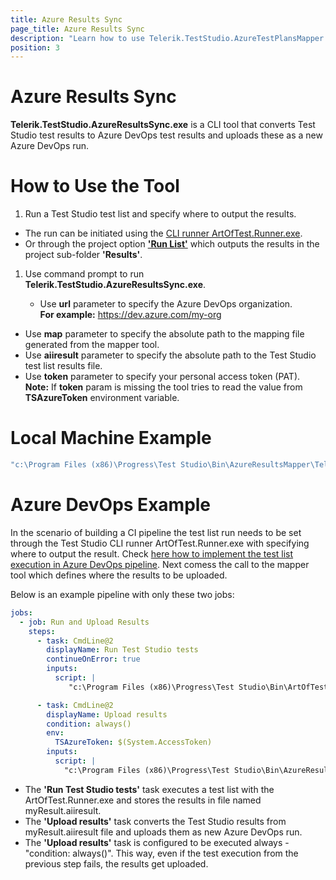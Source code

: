 ```yaml
---
title: Azure Results Sync
page_title: Azure Results Sync
description: "Learn how to use Telerik.TestStudio.AzureTestPlansMapper.exe to create mappings between Test Studio tests and Azure DevOps test cases."
position: 3
---
```


# Azure Results Sync

**Telerik.TestStudio.AzureResultsSync.exe** is a CLI tool that converts Test Studio test results to Azure DevOps test results and uploads these as a new Azure DevOps run.

# How to Use the Tool

1. Run a Test Studio test list and specify where to output the results. 

  - The run can be initiated using the <a href="/features/test-runners/artoftest-runner" target="_blank">CLI runner ArtOfTest.Runner.exe</a>. 
  - Or through the project option <a href="/automated-tests/test-lists/test-list-execution#execute-test-list-locally" target="_blank">__'Run List'__</a> which outputs the results in the project sub-folder __'Results'__. 

1. Use command prompt to run **Telerik.TestStudio.AzureResultsSync.exe**. 

	- Use **url** parameter to specify the Azure DevOps organization. </br>
    __For example:__ https://dev.azure.com/my-org
  - Use **map** parameter to specify the absolute path to the mapping file generated from the mapper tool.
  - Use **aiiresult** parameter to specify the absolute path to the Test Studio test list results file.
  - Use **token** parameter to specify your personal access token (PAT). </br>
    __Note:__ If **token** param is missing the tool tries to read the value from **TSAzureToken** environment variable. 


# Local Machine Example

```cmd 
"c:\Program Files (x86)\Progress\Test Studio\Bin\AzureResultsMapper\Telerik.TestStudio.AzureResultsSync.exe" url=https://dev.azure.com/my-org token=<MY-TOKEN> map="<PATH-MAPPING-FILE>" aiiresult="<PATH-MAPPING-FILE>"
```

# Azure DevOps Example

In the scenario of building a CI pipeline the test list run needs to be set through the Test Studio CLI runner ArtOfTest.Runner.exe with specifying where to output the result. Check <a href="/advanced-topics/build-server/azure-devops" target="_blank">here how to implement the test list execution in Azure DevOps pipeline</a>. Next comess the call to the mapper tool which defines where the results to be uploaded. 

Below is an example pipeline with only these two jobs:

```yaml
jobs:
  - job: Run and Upload Results
    steps:
      - task: CmdLine@2
        displayName: Run Test Studio tests
        continueOnError: true
        inputs:
          script: |
             "c:\Program Files (x86)\Progress\Test Studio\Bin\ArtOfTest.Runner.exe" list="$(System.DefaultWorkingDirectory)\TestingProjects\HTMLProject\MapperPipeline\TestLists\mixed list.aiilist" result=myResult

      - task: CmdLine@2
        displayName: Upload results
        condition: always()
        env:
          TSAzureToken: $(System.AccessToken)
        inputs:
          script: |
            "c:\Program Files (x86)\Progress\Test Studio\Bin\AzureResultsMapper\Telerik.TestStudio.AzureResultsSync.exe" url=https://dev.azure.com/prgs-devtools map=$(System.DefaultWorkingDirectory)\TestingProjects\HTMLProject\MapperPipeline\AzDoMap.tsazdo aiiresult=$(System.DefaultWorkingDirectory)\TestingProjects\HTMLProject\MapperPipeline\Results\myResult.aiiresult

```

- The __'Run Test Studio tests'__ task executes a test list with the ArtOfTest.Runner.exe and stores the results in file named myResult.aiiresult.
- The __'Upload results'__ task converts the Test Studio results from myResult.aiiresult file and uploads them as new Azure DevOps run. 
- The __'Upload results'__ task is configured to be executed always - "condition: always()". This way, even if the test execution from the previous step fails, the results get uploaded.